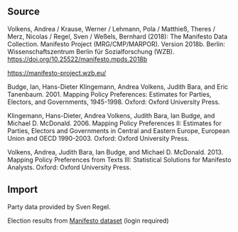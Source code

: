 ## Source

Volkens, Andrea / Krause, Werner / Lehmann, Pola / Matthieß, Theres / Merz, Nicolas / Regel, Sven / Weßels, Bernhard (2018): The Manifesto Data Collection. Manifesto Project (MRG/CMP/MARPOR). Version 2018b. Berlin: Wissenschaftszentrum Berlin für Sozialforschung (WZB). https://doi.org/10.25522/manifesto.mpds.2018b

https://manifesto-project.wzb.eu/

Budge, Ian, Hans-Dieter Klingemann, Andrea Volkens, Judith Bara, and Eric Tanenbaum. 2001. Mapping Policy Preferences: Estimates for Parties, Electors, and Governments, 1945-1998. Oxford: Oxford University Press.

Klingemann, Hans-Dieter, Andrea Volkens, Judith Bara, Ian Budge, and Michael D. McDonald. 2006. Mapping Policy Preferences II: Estimates for Parties, Electors and Governments in Central and Eastern Europe, European Union and OECD 1990-2003. Oxford: Oxford University Press.

Volkens, Andrea, Judith Bara, Ian Budge, and Michael D. McDonald. 2013. Mapping Policy Preferences from Texts III: Statistical Solutions for Manifesto Analysts. Oxford: Oxford University Press.

## Import

Party data provided by Sven Regel.

Election results from [Manifesto dataset](https://manifesto-project.wzb.eu/datasets) (login required)
